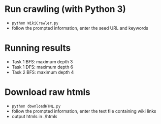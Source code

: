 # Run crawling (with Python 3)
- `python WikiCrawler.py`
- follow the prompted information, enter the seed URL and keywords

# Running results
- Task 1 BFS: maximum depth 3
- Task 1 DFS: maximum depth 6
- Task 2 BFS: maximum depth 4

# Download raw htmls
- `python downloadHTML.py`
- follow the prompted information, enter the text file containing wiki links
- output htmls in ./htmls